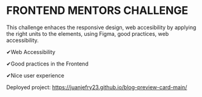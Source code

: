 # FRONTEND MENTORS CHALLENGE

This challenge enhaces the responsive design, web accesibility by applying the right units to the 
elements, using Figma, good practices, web accessibility.


✔Web Accessibility


✔Good practices in the Frontend


✔Nice user experience


Deployed project: https://juanjefry23.github.io/blog-preview-card-main/

